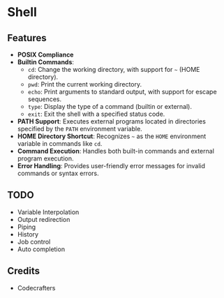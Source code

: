 # Shell

## Features

- **POSIX Compliance**
- **Builtin Commands**:
  - `cd`: Change the working directory, with support for `~` (HOME directory).
  - `pwd`: Print the current working directory.
  - `echo`: Print arguments to standard output, with support for escape sequences.
  - `type`: Display the type of a command (builtin or external).
  - `exit`: Exit the shell with a specified status code.
- **PATH Support**: Executes external programs located in directories specified by the `PATH` environment variable.
- **HOME Directory Shortcut**: Recognizes `~` as the `HOME` environment variable in commands like `cd`.
- **Command Execution**: Handles both built-in commands and external program execution.
- **Error Handling**: Provides user-friendly error messages for invalid commands or syntax errors.

## TODO 

- Variable Interpolation
- Output redirection
- Piping 
- History
- Job control
- Auto completion

## Credits

- Codecrafters
